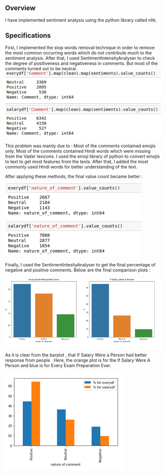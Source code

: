 ## Overview
I have implemented sentiment analysis using the python library called nltk.  
## Specifications
First, I implemented the stop words removal technique in order to remove the most common occurring words which do not contribute much to the sentiment analysis.
After that, I used SentimentIntensityAnalyser to check the degree of positiveness and negativeness in  comments. But most of the comments turned out to be neutral.
![](https://github.com/shaurysrivastav27/Pocket-aces-assignment/blob/master/TASK-1%20Video%20Comparision/plots/before_emoji.png)

This problem was mainly due to :
Most of the comments contained emojis only.
Most of the comments contained Hindi words which were missing from the Vader lexicons. 
I used the emoji library of python to convert emojis to text to get most features from the texts. After that, I added the most commonly used Hindi words for better understanding of the text.


After applying these methods, the final value count became better :

![](https://github.com/shaurysrivastav27/Pocket-aces-assignment/blob/master/TASK-1%20Video%20Comparision/plots/afterall.png)

Finally, I used the SentimentIntesityAnalyser to get the final percentage of negative and positive comments.
Below are the final comparison plots :

![](https://github.com/shaurysrivastav27/Pocket-aces-assignment/blob/master/TASK-1%20Video%20Comparision/plots/dual_plots.png)

As it is clear from the barplot , that If Salary Were a Person had better response from people .
Here, the orange plot is for the If Salary Were A Person  and blue is for Every Exam Preparation Ever.

![](https://github.com/shaurysrivastav27/Pocket-aces-assignment/blob/master/TASK-1%20Video%20Comparision/plots/finapol.png)
